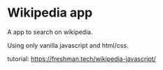 # Wikipedia app

A app to search on wikipedia.

Using only vanilla javascript and html/css.

tutorial: https://freshman.tech/wikipedia-javascript/
